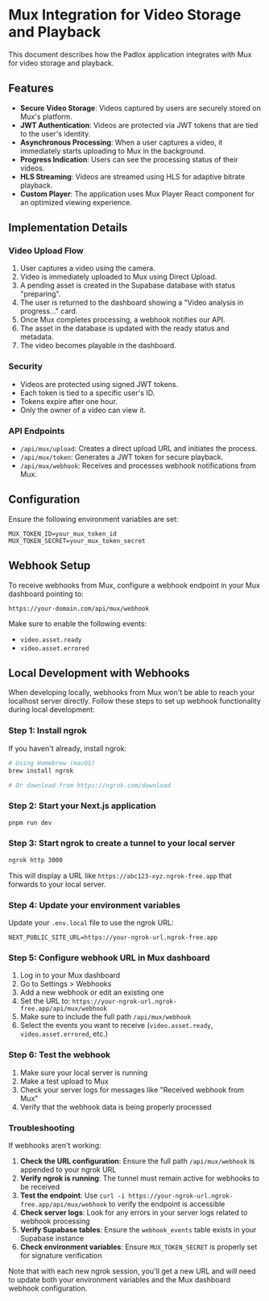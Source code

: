 # Mux Integration for Video Storage and Playback

This document describes how the Padlox application integrates with Mux for video storage and playback.

## Features

- **Secure Video Storage**: Videos captured by users are securely stored on Mux's platform.
- **JWT Authentication**: Videos are protected via JWT tokens that are tied to the user's identity.
- **Asynchronous Processing**: When a user captures a video, it immediately starts uploading to Mux in the background.
- **Progress Indication**: Users can see the processing status of their videos.
- **HLS Streaming**: Videos are streamed using HLS for adaptive bitrate playback.
- **Custom Player**: The application uses Mux Player React component for an optimized viewing experience.

## Implementation Details

### Video Upload Flow

1. User captures a video using the camera.
2. Video is immediately uploaded to Mux using Direct Upload.
3. A pending asset is created in the Supabase database with status "preparing".
4. The user is returned to the dashboard showing a "Video analysis in progress..." card.
5. Once Mux completes processing, a webhook notifies our API.
6. The asset in the database is updated with the ready status and metadata.
7. The video becomes playable in the dashboard.

### Security

- Videos are protected using signed JWT tokens.
- Each token is tied to a specific user's ID.
- Tokens expire after one hour.
- Only the owner of a video can view it.

### API Endpoints

- `/api/mux/upload`: Creates a direct upload URL and initiates the process.
- `/api/mux/token`: Generates a JWT token for secure playback.
- `/api/mux/webhook`: Receives and processes webhook notifications from Mux.

## Configuration

Ensure the following environment variables are set:

```
MUX_TOKEN_ID=your_mux_token_id
MUX_TOKEN_SECRET=your_mux_token_secret
```

## Webhook Setup

To receive webhooks from Mux, configure a webhook endpoint in your Mux dashboard pointing to:

```
https://your-domain.com/api/mux/webhook
```

Make sure to enable the following events:
- `video.asset.ready`
- `video.asset.errored` 

## Local Development with Webhooks

When developing locally, webhooks from Mux won't be able to reach your localhost server directly. Follow these steps to set up webhook functionality during local development:

### Step 1: Install ngrok

If you haven't already, install ngrok:

```bash
# Using Homebrew (macOS)
brew install ngrok

# Or download from https://ngrok.com/download
```

### Step 2: Start your Next.js application

```bash
pnpm run dev
```

### Step 3: Start ngrok to create a tunnel to your local server

```bash
ngrok http 3000
```

This will display a URL like `https://abc123-xyz.ngrok-free.app` that forwards to your local server.

### Step 4: Update your environment variables

Update your `.env.local` file to use the ngrok URL:

```
NEXT_PUBLIC_SITE_URL=https://your-ngrok-url.ngrok-free.app
```

### Step 5: Configure webhook URL in Mux dashboard

1. Log in to your Mux dashboard
2. Go to Settings > Webhooks
3. Add a new webhook or edit an existing one
4. Set the URL to: `https://your-ngrok-url.ngrok-free.app/api/mux/webhook`
5. Make sure to include the full path `/api/mux/webhook`
6. Select the events you want to receive (`video.asset.ready`, `video.asset.errored`, etc.)

### Step 6: Test the webhook

1. Make sure your local server is running
2. Make a test upload to Mux
3. Check your server logs for messages like "Received webhook from Mux"
4. Verify that the webhook data is being properly processed

### Troubleshooting

If webhooks aren't working:

1. **Check the URL configuration**: Ensure the full path `/api/mux/webhook` is appended to your ngrok URL
2. **Verify ngrok is running**: The tunnel must remain active for webhooks to be received
3. **Test the endpoint**: Use `curl -i https://your-ngrok-url.ngrok-free.app/api/mux/webhook` to verify the endpoint is accessible
4. **Check server logs**: Look for any errors in your server logs related to webhook processing
5. **Verify Supabase tables**: Ensure the `webhook_events` table exists in your Supabase instance
6. **Check environment variables**: Ensure `MUX_TOKEN_SECRET` is properly set for signature verification

Note that with each new ngrok session, you'll get a new URL and will need to update both your environment variables and the Mux dashboard webhook configuration. 